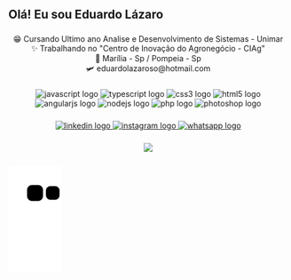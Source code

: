 <h2 align="left">Olá! Eu sou Eduardo Lázaro</h2>

###
<p align="center">😁 Cursando Ultimo ano Analise e Desenvolvimento de Sistemas - Unimar<br>✨ Trabalhando no "Centro de Inovação do Agronegócio - CIAg"<br> 🌲 Marília - Sp / Pompeia - Sp<br> 🛩 eduardolazaroso@hotmail.com</p>

###
<div align="center">
  <img src="https://cdn.jsdelivr.net/gh/devicons/devicon/icons/javascript/javascript-original.svg" height="40" width="68" alt="javascript logo"  />
  <img src="https://cdn.jsdelivr.net/gh/devicons/devicon/icons/typescript/typescript-original.svg" height="40" width="68" alt="typescript logo"  />
  <img src="https://cdn.jsdelivr.net/gh/devicons/devicon/icons/css3/css3-original.svg" height="40" width="68" alt="css3 logo"  />
  <img src="https://cdn.jsdelivr.net/gh/devicons/devicon/icons/html5/html5-original.svg" height="40" width="68" alt="html5 logo"  />
  <img src="https://cdn.jsdelivr.net/gh/devicons/devicon/icons/angularjs/angularjs-plain.svg" height="40" width="68" alt="angularjs logo"  />
  <img src="https://cdn.jsdelivr.net/gh/devicons/devicon/icons/nodejs/nodejs-original.svg" height="40" width="68" alt="nodejs logo"  />
  <img src="https://cdn.jsdelivr.net/gh/devicons/devicon/icons/php/php-plain.svg" height="40" width="68" alt="php logo"  />
  <img src="https://cdn.jsdelivr.net/gh/devicons/devicon/icons/photoshop/photoshop-line.svg" height="40" width="68" alt="photoshop logo"  />
</div>

###
<div align="center">
  <a href="https://www.linkedin.com/in/eduardo-lazaro666/" target="_blank">
    <img src="https://raw.githubusercontent.com/maurodesouza/profile-readme-generator/master/src/assets/icons/social/linkedin/default.svg" width="52" height="40" alt="linkedin logo"  />
  </a>
  <a href="https://www.instagram.com/eduardo.lazaro.666/" target="_blank">
    <img src="https://raw.githubusercontent.com/maurodesouza/profile-readme-generator/master/src/assets/icons/social/instagram/default.svg" width="52" height="40" alt="instagram logo"  />
  </a>
  <a href="https://contate.me/eduardo_lazaro" target="_blank">
    <img src="https://raw.githubusercontent.com/maurodesouza/profile-readme-generator/master/src/assets/icons/social/whatsapp/default.svg" width="52" height="40" alt="whatsapp logo"  />
  </a>
</div>

###
<div align="center">
  <img height="200" src="http://clubedosgeeks.com.br/wp-content/uploads/2016/01/dormrm.gif"  />
</div>

###
![Snake animation](https://github.com/rafaballerini/rafaballerini/blob/output/github-contribution-grid-snake.svg)
 
###
